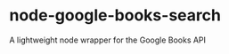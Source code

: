 node-google-books-search
========================

A lightweight node wrapper for the Google Books API